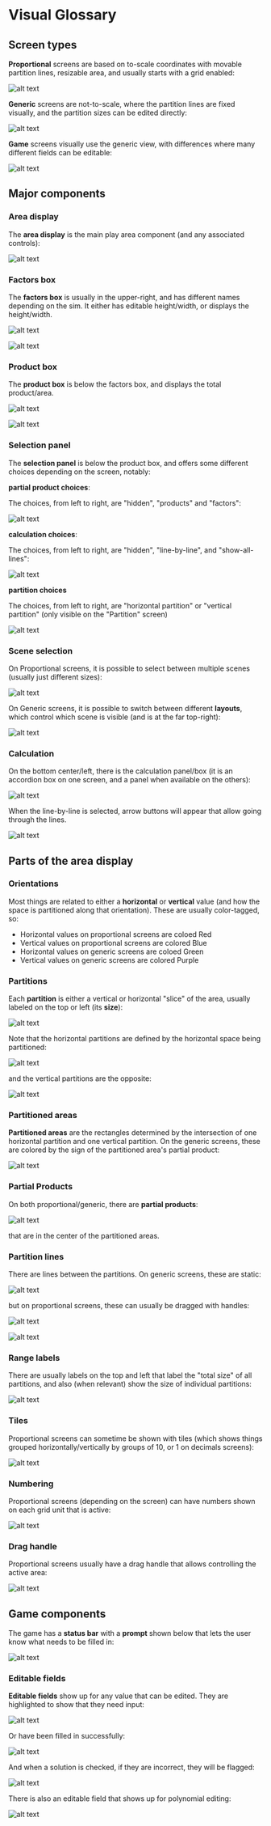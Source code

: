 
# Visual Glossary

## Screen types

**Proportional** screens are based on to-scale coordinates with movable partition lines, resizable area, and usually starts with a grid enabled:

![alt text](https://raw.githubusercontent.com/phetsims/area-model-common/master/doc/images/area-glossary-proportional.PNG)

**Generic** screens are not-to-scale, where the partition lines are fixed visually, and the partition sizes can be edited directly:

![alt text](https://raw.githubusercontent.com/phetsims/area-model-common/master/doc/images/area-glossary-generic.PNG)

**Game** screens visually use the generic view, with differences where many different fields can be editable:

![alt text](https://raw.githubusercontent.com/phetsims/area-model-common/master/doc/images/area-glossary-game.PNG)

## Major components

### Area display

The **area display** is the main play area component (and any associated controls):

![alt text](https://raw.githubusercontent.com/phetsims/area-model-common/master/doc/images/area-glossary-proportional.PNG)

### Factors box

The **factors box** is usually in the upper-right, and has different names depending on the sim. It either has editable height/width, or displays the height/width.

![alt text](https://raw.githubusercontent.com/phetsims/area-model-common/master/doc/images/area-glossary-factors-box-normal.PNG)

![alt text](https://raw.githubusercontent.com/phetsims/area-model-common/master/doc/images/area-glossary-factors-box-intro.PNG)

### Product box

The **product box** is below the factors box, and displays the total product/area.

![alt text](https://raw.githubusercontent.com/phetsims/area-model-common/master/doc/images/area-glossary-product-box-normal.PNG)

![alt text](https://raw.githubusercontent.com/phetsims/area-model-common/master/doc/images/area-glossary-product-box-intro.PNG)

### Selection panel

The **selection panel** is below the product box, and offers some different choices depending on the screen, notably:

**partial product choices**:

The choices, from left to right, are "hidden", "products" and "factors":

![alt text](https://raw.githubusercontent.com/phetsims/area-model-common/master/doc/images/area-glossary-partial-product-choices.PNG)

**calculation choices**:

The choices, from left to right, are "hidden", "line-by-line", and "show-all-lines":

![alt text](https://raw.githubusercontent.com/phetsims/area-model-common/master/doc/images/area-glossary-calculation-choices.PNG)

**partition choices**

The choices, from left to right, are "horizontal partition" or "vertical partition" (only visible on the "Partition" screen)

![alt text](https://raw.githubusercontent.com/phetsims/area-model-common/master/doc/images/area-glossary-partition-selection.PNG)

### Scene selection

On Proportional screens, it is possible to select between multiple scenes (usually just different sizes):

![alt text](https://raw.githubusercontent.com/phetsims/area-model-common/master/doc/images/area-glossary-proportional-scene-selection.PNG)

On Generic screens, it is possible to switch between different **layouts**, which control which scene is visible (and is at the far top-right):

![alt text](https://raw.githubusercontent.com/phetsims/area-model-common/master/doc/images/area-glossary-generic-layout.PNG)

### Calculation

On the bottom center/left, there is the calculation panel/box (it is an accordion box on one screen, and a panel when available on the others):

![alt text](https://raw.githubusercontent.com/phetsims/area-model-common/master/doc/images/area-glossary-calculation.PNG)

When the line-by-line is selected, arrow buttons will appear that allow going through the lines.

![alt text](https://raw.githubusercontent.com/phetsims/area-model-common/master/doc/images/area-glossary-line-by-line.PNG)

## Parts of the area display

### Orientations

Most things are related to either a **horizontal** or **vertical** value (and how the space is partitioned along that orientation). These are usually color-tagged, so:

- Horizontal values on proportional screens are coloed Red
- Vertical values on proportional screens are colored Blue
- Horizontal values on generic screens are coloed Green
- Vertical values on generic screens are colored Purple

### Partitions

Each **partition** is either a vertical or horizontal "slice" of the area, usually labeled on the top or left (its **size**):

![alt text](https://raw.githubusercontent.com/phetsims/area-model-common/master/doc/images/area-glossary-proportional-partition.PNG)

Note that the horizontal partitions are defined by the horizontal space being partitioned:

![alt text](https://raw.githubusercontent.com/phetsims/area-model-common/master/doc/images/area-glossary-generic-horizontal-partition.PNG)

and the vertical partitions are the opposite:

![alt text](https://raw.githubusercontent.com/phetsims/area-model-common/master/doc/images/area-glossary-generic-vertical-partition.PNG)

### Partitioned areas

**Partitioned areas** are the rectangles determined by the intersection of one horizontal partition and one vertical partition. On the generic screens, these are colored by the sign of the partitioned area's partial product:

![alt text](https://raw.githubusercontent.com/phetsims/area-model-common/master/doc/images/area-glossary-generic-partitioned-areas.PNG)

### Partial Products

On both proportional/generic, there are **partial products**:

![alt text](https://raw.githubusercontent.com/phetsims/area-model-common/master/doc/images/area-glossary-partial-products.PNG)

that are in the center of the partitioned areas.

### Partition lines

There are lines between the partitions. On generic screens, these are static:

![alt text](https://raw.githubusercontent.com/phetsims/area-model-common/master/doc/images/area-glossary-generic-partition-lines.PNG)

but on proportional screens, these can usually be dragged with handles:

![alt text](https://raw.githubusercontent.com/phetsims/area-model-common/master/doc/images/area-glossary-proportional-partition-lines.PNG)

![alt text](https://raw.githubusercontent.com/phetsims/area-model-common/master/doc/images/area-glossary-proportional-partition-line-drag-handle.PNG)

### Range labels

There are usually labels on the top and left that label the "total size" of all partitions, and also (when relevant) show the size of individual partitions:

![alt text](https://raw.githubusercontent.com/phetsims/area-model-common/master/doc/images/area-glossary-proportional-range-label.PNG)

### Tiles

Proportional screens can sometime be shown with tiles (which shows things grouped horizontally/vertically by groups of 10, or 1 on decimals screens):

![alt text](https://raw.githubusercontent.com/phetsims/area-model-common/master/doc/images/area-glossary-proportional-tiles.PNG)

### Numbering

Proportional screens (depending on the screen) can have numbers shown on each grid unit that is active:

![alt text](https://raw.githubusercontent.com/phetsims/area-model-common/master/doc/images/area-glossary-proportional-numbers.PNG)

### Drag handle

Proportional screens usually have a drag handle that allows controlling the active area:

![alt text](https://raw.githubusercontent.com/phetsims/area-model-common/master/doc/images/area-glossary-proportional-drag-handle.PNG)

## Game components

The game has a **status bar** with a **prompt** shown below that lets the user know what needs to be filled in:

![alt text](https://raw.githubusercontent.com/phetsims/area-model-common/master/doc/images/area-glossary-prompt-status-bar.PNG)

### Editable fields

**Editable fields** show up for any value that can be edited. They are highlighted to show that they need input:

![alt text](https://raw.githubusercontent.com/phetsims/area-model-common/master/doc/images/area-glossary-game-editable.PNG)

Or have been filled in successfully:

![alt text](https://raw.githubusercontent.com/phetsims/area-model-common/master/doc/images/area-glossary-game-editable-normal.PNG)

And when a solution is checked, if they are incorrect, they will be flagged:

![alt text](https://raw.githubusercontent.com/phetsims/area-model-common/master/doc/images/area-glossary-game-editable-error.PNG)

There is also an editable field that shows up for polynomial editing:

![alt text](https://raw.githubusercontent.com/phetsims/area-model-common/master/doc/images/area-glossary-game-polynomial.PNG)